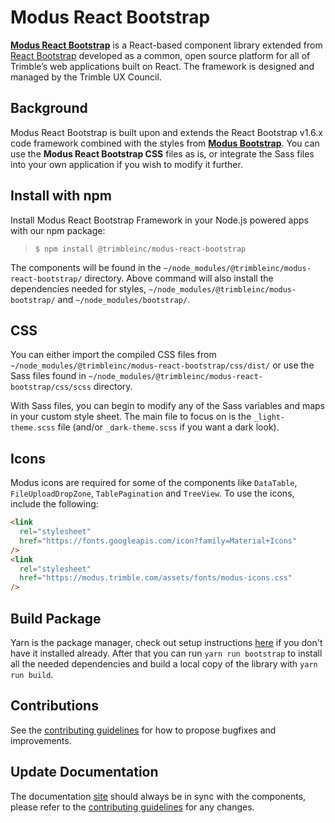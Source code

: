 # Modus React Bootstrap

**[Modus React Bootstrap](https://modus-react-bootstrap.trimble.com/getting-started/)** is a React-based component library extended from [React Bootstrap](https://react-bootstrap-v4.netlify.app/) developed as a common, open source platform for all of Trimble’s web applications built on React. The framework is designed and managed by the Trimble UX Council.

## Background

Modus React Bootstrap is built upon and extends the React Bootstrap v1.6.x code framework combined with the styles from **[Modus Bootstrap](https://modus-bootstrap.trimble.com/getting-started/)**. You can use the **Modus React Bootstrap CSS** files as is, or integrate the Sass files into your own application if you wish to modify it further.

## Install with npm

Install Modus React Bootstrap Framework in your Node.js powered apps with our npm package:

> `$ npm install @trimbleinc/modus-react-bootstrap`

The components will be found in the `~/node_modules/@trimbleinc/modus-react-bootstrap/` directory. Above command will also install the dependencies needed for styles, `~/node_modules/@trimbleinc/modus-bootstrap/` and `~/node_modules/bootstrap/`.

## CSS

You can either import the compiled CSS files from `~/node_modules/@trimbleinc/modus-react-bootstrap/css/dist/` or use the Sass files found in `~/node_modules/@trimbleinc/modus-react-bootstrap/css/scss` directory.

With Sass files, you can begin to modify any of the Sass variables and maps in your custom style sheet.
The main file to focus on is the `_light-theme.scss` file (and/or `_dark-theme.scss` if you want a dark look).

## Icons

Modus icons are required for some of the components like `DataTable`, `FileUploadDropZone`, `TablePagination` and `TreeView`. To use the icons, include the following:

```html
<link
  rel="stylesheet"
  href="https://fonts.googleapis.com/icon?family=Material+Icons"
/>
<link
  rel="stylesheet"
  href="https://modus.trimble.com/assets/fonts/modus-icons.css"
/>
```

## Build Package

Yarn is the package manager, check out setup
instructions [here](https://yarnpkg.com/en/docs/install) if you don't have it installed already.
After that you can run `yarn run bootstrap` to install all the needed dependencies and build a local copy of the library with `yarn run build`.

## Contributions

See the [contributing guidelines](https://github.com/trimble-oss/modus-react-bootstrap/blob/main/CONTRIBUTING.md) for how to propose bugfixes and improvements.

## Update Documentation

The documentation [site](https://modus-react-bootstrap.trimble.com/) should always be in sync with the components, please refer to the [contributing guidelines](https://github.com/trimble-oss/modus-react-bootstrap/blob/main/CONTRIBUTING-docs.md) for any changes.
